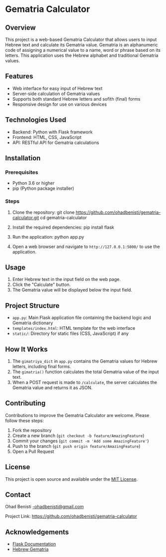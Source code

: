 # Gematria Calculator

## Overview
This project is a web-based Gematria Calculator that allows users to input Hebrew text and calculate its Gematria value. Gematria is an alphanumeric code of assigning a numerical value to a name, word or phrase based on its letters. This application uses the Hebrew alphabet and traditional Gematria values.

## Features
- Web interface for easy input of Hebrew text
- Server-side calculation of Gematria values
- Supports both standard Hebrew letters and sofith (final) forms
- Responsive design for use on various devices

## Technologies Used
- Backend: Python with Flask framework
- Frontend: HTML, CSS, JavaScript
- API: RESTful API for Gematria calculations

## Installation

### Prerequisites
- Python 3.6 or higher
- pip (Python package installer)

### Steps
1. Clone the repository:
   git clone https://github.com/ohadbenisti/gematria-calculator.git
   cd gematria-calculator

2. Install the required dependencies:
   pip install flask

3. Run the application:
   python app.py

4. Open a web browser and navigate to `http://127.0.0.1:5000/` to use the application.

## Usage
1. Enter Hebrew text in the input field on the web page.
2. Click the "Calculate" button.
3. The Gematria value will be displayed below the input field.

## Project Structure
- `app.py`: Main Flask application file containing the backend logic and Gematria dictionary
- `templates/index.html`: HTML template for the web interface
- `static/`: Directory for static files (CSS, JavaScript) if any

## How It Works
1. The `gimatriya_dict` in `app.py` contains the Gematria values for Hebrew letters, including final forms.
2. The `gimatria()` function calculates the total Gematria value of the input text.
3. When a POST request is made to `/calculate`, the server calculates the Gematria value and returns it as JSON.

## Contributing
Contributions to improve the Gematria Calculator are welcome. Please follow these steps:
1. Fork the repository
2. Create a new branch (`git checkout -b feature/AmazingFeature`)
3. Commit your changes (`git commit -m 'Add some AmazingFeature'`)
4. Push to the branch (`git push origin feature/AmazingFeature`)
5. Open a Pull Request

## License
This project is open source and available under the [MIT License](https://opensource.org/licenses/MIT).

## Contact
Ohad Benisti -ohadbenisti@gmail.com

Project Link: https://github.com/ohadbenisti/gematria-calculator

## Acknowledgements
- [Flask Documentation](https://flask.palletsprojects.com/)
- [Hebrew Gematria](https://www.hebrew-gematria.com/)
